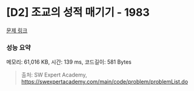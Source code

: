 # [D2] 조교의 성적 매기기 - 1983 

[문제 링크](https://swexpertacademy.com/main/code/problem/problemDetail.do?contestProbId=AV5PwGK6AcIDFAUq) 

### 성능 요약

메모리: 61,016 KB, 시간: 139 ms, 코드길이: 581 Bytes



> 출처: SW Expert Academy, https://swexpertacademy.com/main/code/problem/problemList.do